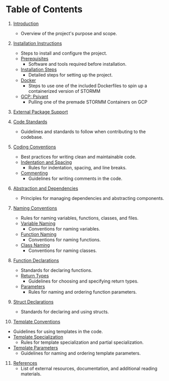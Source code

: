 # Table of Contents

1. [Introduction](/why-stormm)
   - Overview of the project's purpose and scope.

2. [Installation Instructions](/get-started)
   - Steps to install and configure the project.
   - [Prerequisites](/get-started#installation-instructions)
     - Software and tools required before installation.
   - [Installation Steps](#installation-steps#installaion-instructions)
     - Detailed steps for setting up the project.
   - [Docker](/installation/docker)
     - Steps to use one of the included Dockerfiles to spin up a containerized version of STORMM
   - [GCP: Psivant](#GCP)
     - Pulling one of the premade STORMM Containers on GCP

3. [External Package Support](#extern)

4. [Code Standards](#code-standards)
   - Guidelines and standards to follow when contributing to the codebase.

5. [Coding Conventions](#coding-conventions)
   - Best practices for writing clean and maintainable code.
   - [Indentation and Spacing](#indentation-and-spacing)
     - Rules for indentation, spacing, and line breaks.
   - [Commenting](#commenting)
     - Guidelines for writing comments in the code.

6. [Abstraction and Dependencies](#abstraction-and-dependencies)
   - Principles for managing dependencies and abstracting components.

7. [Naming Conventions](#naming-conventions)
   - Rules for naming variables, functions, classes, and files.
   - [Variable Naming](#variable-naming)
     - Conventions for naming variables.
   - [Function Naming](#function-naming)
     - Conventions for naming functions.
   - [Class Naming](#class-naming)
     - Conventions for naming classes.

8. [Function Declarations](#function-declarations)
   - Standards for declaring functions.
   - [Return Types](#return-types)
     - Guidelines for choosing and specifying return types.
   - [Parameters](#parameters)
     - Rules for naming and ordering function parameters.

9. [Struct Declarations](#struct-declarations)
   - Standards for declaring and using structs.

10. [Template Conventions](#template-conventions)
   - Guidelines for using templates in the code.
   - [Template Specialization](#template-specialization)
     - Rules for template specialization and partial specialization.
   - [Template Parameters](#template-parameters)
     - Guidelines for naming and ordering template parameters.

11. [References](#references)
    - List of external resources, documentation, and additional reading materials.
